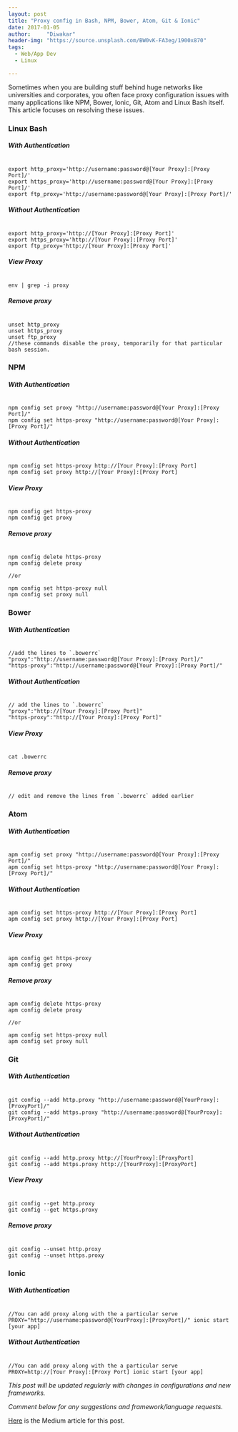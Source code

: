 ```yaml
---
layout: post
title: "Proxy config in Bash, NPM, Bower, Atom, Git & Ionic"
date: 2017-01-05
author:     "Diwakar"
header-img: "https://source.unsplash.com/BW0vK-FA3eg/1900x870"
tags:
  - Web/App Dev
  - Linux

---
```


Sometimes when you are building stuff behind huge networks like universities and
corporates, you often face proxy configuration issues with many applications
like NPM, Bower, Ionic, Git, Atom and Linux Bash itself. This article focuses on
resolving these issues.

### Linux Bash

##### With Authentication

```

export http_proxy='http://username:password@[Your Proxy]:[Proxy Port]/'    
export https_proxy='http://username:password@[Your Proxy]:[Proxy Port]/'
export ftp_proxy='http://username:password@[Your Proxy]:[Proxy Port]/'

```

##### Without Authentication

```

export http_proxy='http://[Your Proxy]:[Proxy Port]'    
export https_proxy='http://[Your Proxy]:[Proxy Port]'
export ftp_proxy='http://[Your Proxy]:[Proxy Port]'

```

##### View Proxy

```

env | grep -i proxy

```

##### Remove proxy

```

unset http_proxy
unset https_proxy
unset ftp_proxy
//these commands disable the proxy, temporarily for that particular bash session.

```


### NPM

##### With Authentication

```

npm config set proxy "http://username:password@[Your Proxy]:[Proxy Port]/"
npm config set https-proxy "http://username:password@[Your Proxy]:[Proxy Port]/"

```



##### Without Authentication

```

npm config set https-proxy http://[Your Proxy]:[Proxy Port]
npm config set proxy http://[Your Proxy]:[Proxy Port]

```


##### View Proxy

```

npm config get https-proxy
npm config get proxy

```


##### Remove proxy

```

npm config delete https-proxy
npm config delete proxy

//or

npm config set https-proxy null
npm config set proxy null

```


### Bower

##### With Authentication

```

//add the lines to `.bowerrc`
"proxy":"http://username:password@[Your Proxy]:[Proxy Port]/"
"https-proxy":"http://username:password@[Your Proxy]:[Proxy Port]/"

```


##### Without Authentication

```

// add the lines to `.bowerrc`
"proxy":"http://[Your Proxy]:[Proxy Port]"
"https-proxy":"http://[Your Proxy]:[Proxy Port]"

```


##### View Proxy

```

cat .bowerrc

```


##### Remove proxy

```

// edit and remove the lines from `.bowerrc` added earlier

```


### Atom

##### With Authentication

```

apm config set proxy "http://username:password@[Your Proxy]:[Proxy Port]/"
apm config set https-proxy "http://username:password@[Your Proxy]:[Proxy Port]/"

```



##### Without Authentication

```

apm config set https-proxy http://[Your Proxy]:[Proxy Port]
apm config set proxy http://[Your Proxy]:[Proxy Port]

```


##### View Proxy

```

apm config get https-proxy
apm config get proxy

```


##### Remove proxy

```

apm config delete https-proxy
apm config delete proxy

//or

apm config set https-proxy null
apm config set proxy null

```


### Git

##### With Authentication

```

git config --add http.proxy "http://username:password@[YourProxy]:[ProxyPort]/"
git config --add https.proxy "http://username:password@[YourProxy]:[ProxyPort]/"

```


##### Without Authentication

```

git config --add http.proxy http://[YourProxy]:[ProxyPort]
git config --add https.proxy http://[YourProxy]:[ProxyPort]

```


##### View Proxy

```

git config --get http.proxy
git config --get https.proxy

```


##### Remove proxy

```

git config --unset http.proxy
git config --unset https.proxy

```


### Ionic

##### With Authentication

```

//You can add proxy along with the a particular serve
PROXY="http://username:password@[YourProxy]:[ProxyPort]/" ionic start [your app]

```


##### Without Authentication

```

//You can add proxy along with the a particular serve
PROXY=http://[Your Proxy]:[Proxy Port] ionic start [your app]

```

*This post will be updated regularly with changes in configurations and new frameworks.*

*Comment below for any suggestions and framework/language requests.*

[Here](https://medium.com/@magician03/proxy-config-in-bash-npm-bower-atom-git-ionic-56b545b76a6d) is the Medium article for this post.
